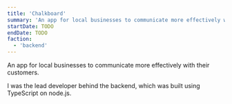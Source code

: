 ```yaml
---
title: 'Chalkboard'
summary: 'An app for local businesses to communicate more effectively with their customers.'
startDate: TODO
endDate: TODO
faction:
  - 'backend'
---
```


An app for local businesses to communicate more effectively with their customers.

I was the lead developer behind the backend, which was built using TypeScript on node.js.
